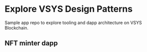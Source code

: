 Explore VSYS Design Patterns
===

Sample app repo to explore tooling and dapp architecture on VSYS Blockchain.


NFT minter dapp
---
